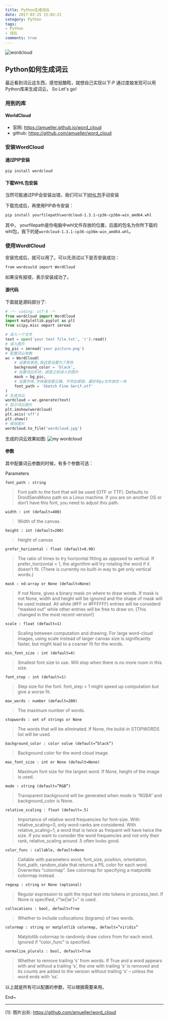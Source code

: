 ```yaml
---
title: Python生成词云
date: 2017-03-25 15:02:21
category: Python
tags: 
- Python
- 词云
comments: true
---
```

![wordcloud](/images/imagesource/17-03-25-1.png )

## Python如何生成词云
最近看到词云这东西，感觉挺酷眩，就想自己实现以下:P
通过度娘发现可以用Python库来生成词云， So Let's go!
<!--more-->

### 用到的库
#### WorldCloud
- 官网: https://amueller.github.io/word_cloud
- github: https://github.com/amueller/word_cloud 


### 安装WordCloud

#### 通过PIP安装

    pip install wordcloud
#### 下载WHL包安装
当然可能通过PIP会安装出错，我们可以下[WHL包](http://www.lfd.uci.edu/~gohlke/pythonlibs/#wordcloud)手动安装

下载完成后，再使用PIP命令安装：

    pip install yourfilepath\wordcloud‑1.3.1‑cp36‑cp36m‑win_amd64.whl
    
其中， yourfilepath是你电脑中whl文件存放的位置，后面的包名为你所下载的whl包，我下的是`wordcloud‑1.3.1‑cp36‑cp36m‑win_amd64.whl`。

### 使用WordlCloud
安装完成后，就可以用了。可以先测试以下是否安装成功：

    from wordcould import WordCloud
如果没有报错，表示安装成功了。

#### 源代码
下面就是源码部分了:
``` python
# -*- coding: utf-8 -*-
from wordcloud import WordCloud
import matplotlib.pyplot as plt
from scipy.misc omport imread

# 读入一个文件
text = open('your text file.txt', 'r').read()
# 读入图片
bg_pic = imread('your picture.png')
# 配置词云参数
wc = WordCloud(
    # 设置背景色,我这里设置为了黑色
    background_color = 'black',
    # 设置词云形状，就是之前读入的图片
    mask = bg_pic,
    # 设置字体,字体路径要正确，不然会报错，最好和py文件放在一块
    font_path = 'Sketch Fine Serif.otf'
)
# 生成词云
wordcloud = wc.generate(text)
# 显示词云图片
plt.imshow(wordcloud)
plt.axis('off')
plt.show()
# 保存图片
wordcloud.to_file('wordcloud.jpg')
```

生成的词云效果如图:
![my wordcloud](/images/imagesource/17-03-25-2.jpg)
#### 参数

其中配置词云参数的时候，有多个参数可选：

Parameters
```
font_path : string
```
> Font path to the font that will be used (OTF or TTF). Defaults to DroidSansMono path on a Linux machine. If you are on another OS or don’t have this font, you need to adjust this path.

```
width : int (default=400)
```
> Width of the canvas.

```
height : int (default=200)
```
> Height of canvas

```
prefer_horizontal : float (default=0.90)
```
> The ratio of times to try horizontal fitting as opposed to vertical. If prefer_horizontal < 1, the algorithm will try rotating the word if it doesn’t fit. (There is currently no built-in way to get only vertical words.)

```
mask : nd-array or None (default=None)
```
> If not None, gives a binary mask on where to draw words. If mask is not None, width and height will be ignored and the shape of mask will be used instead. All white (#FF or #FFFFFF) entries will be considerd “masked out” while other entries will be free to draw on. [This changed in the most recent version!]

```
scale : float (default=1)
```
> Scaling between computation and drawing. For large word-cloud images, using scale instead of larger canvas size is significantly faster, but might lead to a coarser fit for the words.

```
min_font_size : int (default=4)
```
> Smallest font size to use. Will stop when there is no more room in this size.

```
font_step : int (default=1)
```
> Step size for the font. font_step > 1 might speed up computation but give a worse fit.

```
max_words : number (default=200)
```
> The maximum number of words.

```
stopwords : set of strings or None
```
> The words that will be eliminated. If None, the build-in STOPWORDS list will be used.

```
background_color : color value (default=”black”)
```
> Background color for the word cloud image.

```
max_font_size : int or None (default=None)
```
> Maximum font size for the largest word. If None, height of the image is used.

```
mode : string (default=”RGB”)
```
> Transparent background will be generated when mode is “RGBA” and background_color is None.

```
relative_scaling : float (default=.5)
```
> Importance of relative word frequencies for font-size. With relative_scaling=0, only word-ranks are considered. With relative_scaling=1, a word that is twice as frequent will have twice the size. If you want to consider the word frequencies and not only their rank, relative_scaling around .5 often looks good.

```
color_func : callable, default=None
```
> Callable with parameters word, font_size, position, orientation, font_path, random_state that returns a PIL color for each word. Overwrites “colormap”. See colormap for specifying a matplotlib colormap instead.

```
regexp : string or None (optional)
```
> Regular expression to split the input text into tokens in process_text. If None is specified, r"\w[\w']+" is used.

```
collocations : bool, default=True
```
> Whether to include collocations (bigrams) of two words.

```
colormap : string or matplotlib colormap, default=”viridis”
```
> Matplotlib colormap to randomly draw colors from for each word. Ignored if “color_func” is specified.

```
normalize_plurals : bool, default=True
```
> Whether to remove trailing ‘s’ from words. If True and a word appears with and without a trailing ‘s’, the one with trailing ‘s’ is removed and its counts are added to the version without trailing ‘s’ – unless the word ends with ‘ss’.

以上就是所有可以配置的参数，可以根据需要来用。

End~

---
[1]: 图片出处: https://github.com/amueller/word_cloud

